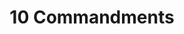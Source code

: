 ---
pid: ch456
title: 10 Commandments
location_transcription: Center of City Hall
coordinates: "[-75.163610346279, 39.952428246948]"
zipcode: '19141'
gen_neighborhood: Northwest Philadelphia
neighborhood: Logan
outside_phl: 
age: '23'
age_range: 20-29
instagram: 
image_file_name: ch_456.jpg
proposal_transcription: The stones inscribed with the 10 commandments. When the people
  see that these are put here in a central place that will be inspired to make a change
  and live in line with gardens of the word without fear of the men who enforce the
  law of the land.
topic: Religion,Social Justice
topic_summary: 0, 0
type: 
keywords_other: 
credit: Jerome
image_labels: 
twitter: 
facebook: 
permalink: "/monuments/ch456/"
layout: item-page
---